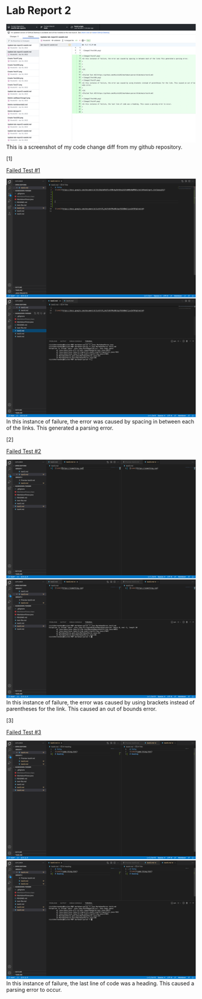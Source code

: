 # Lab Report 2
![Image](Lab2CodeDiff.png)
This is a screenshot of my code change diff from my github repository.


[1]

[Failed Test #1](https://github.com/Nicole242/markdown-parser/blob/main/test2.md)

![Image](Test2SS.png)
![Image](Test2T.png)
In this instance of failure, the error was caused by spacing in between each of the links. This generated a parsing error.



[2]

[Failed Test #2](https://github.com/Nicole242/markdown-parser/blob/main/test3.md)

![Image](Test3SS.png)
![Image](Test3T.png)
In this instance of failure, the error was caused by using brackets instead of parentheses for the link. This caused an out of bounds error.


[3]

[Failed Test #3](https://github.com/Nicole242/markdown-parser/blob/main/test4.md)

![Image](Test4SS.png)
![Image](Test4T.png)
In this instance of failure, the last line of code was a heading. This caused a parsing error to occur.